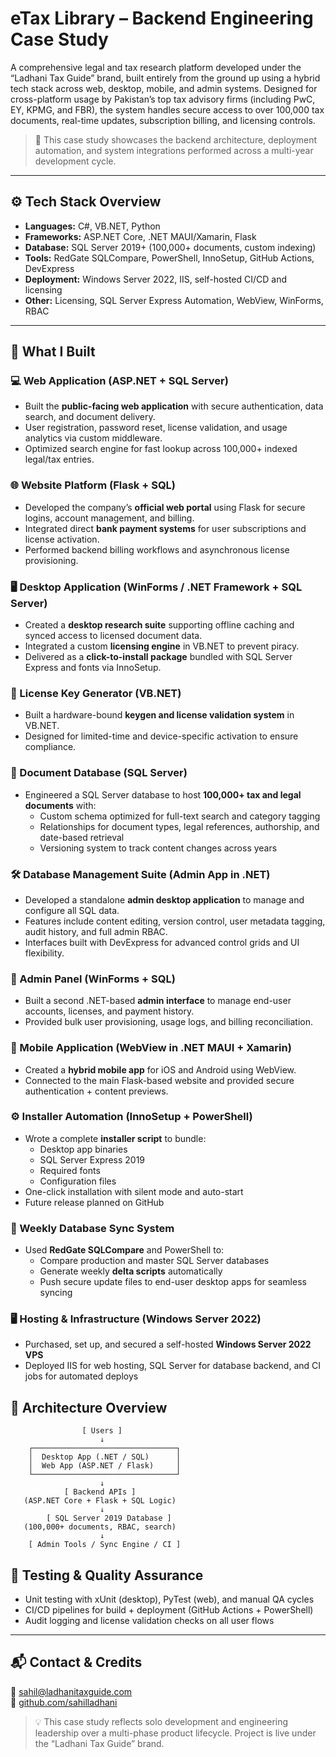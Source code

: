 # eTax Library – Backend Engineering Case Study

A comprehensive legal and tax research platform developed under the “Ladhani Tax Guide” brand, built entirely from the ground up using a hybrid tech stack across web, desktop, mobile, and admin systems. Designed for cross-platform usage by Pakistan’s top tax advisory firms (including PwC, EY, KPMG, and FBR), the system handles secure access to over 100,000 tax documents, real-time updates, subscription billing, and licensing controls.

> 📌 This case study showcases the backend architecture, deployment automation, and system integrations performed across a multi-year development cycle.

---

## ⚙️ Tech Stack Overview

- **Languages:** C#, VB.NET, Python
- **Frameworks:** ASP.NET Core, .NET MAUI/Xamarin, Flask
- **Database:** SQL Server 2019+ (100,000+ documents, custom indexing)
- **Tools:** RedGate SQLCompare, PowerShell, InnoSetup, GitHub Actions, DevExpress
- **Deployment:** Windows Server 2022, IIS, self-hosted CI/CD and licensing
- **Other:** Licensing, SQL Server Express Automation, WebView, WinForms, RBAC

---

## 🔧 What I Built

### 💻 Web Application (ASP.NET + SQL Server)
- Built the **public-facing web application** with secure authentication, data search, and document delivery.
- User registration, password reset, license validation, and usage analytics via custom middleware.
- Optimized search engine for fast lookup across 100,000+ indexed legal/tax entries.

### 🌐 Website Platform (Flask + SQL)
- Developed the company’s **official web portal** using Flask for secure logins, account management, and billing.
- Integrated direct **bank payment systems** for user subscriptions and license activation.
- Performed backend billing workflows and asynchronous license provisioning.

### 🖥️ Desktop Application (WinForms / .NET Framework + SQL Server)
- Created a **desktop research suite** supporting offline caching and synced access to licensed document data.
- Integrated a custom **licensing engine** in VB.NET to prevent piracy.
- Delivered as a **click-to-install package** bundled with SQL Server Express and fonts via InnoSetup.

### 🔐 License Key Generator (VB.NET)
- Built a hardware-bound **keygen and license validation system** in VB.NET.
- Designed for limited-time and device-specific activation to ensure compliance.

### 🧠 Document Database (SQL Server)
- Engineered a SQL Server database to host **100,000+ tax and legal documents** with:
  - Custom schema optimized for full-text search and category tagging
  - Relationships for document types, legal references, authorship, and date-based retrieval
  - Versioning system to track content changes across years

### 🛠️ Database Management Suite (Admin App in .NET)
- Developed a standalone **admin desktop application** to manage and configure all SQL data.
- Features include content editing, version control, user metadata tagging, audit history, and full admin RBAC.
- Interfaces built with DevExpress for advanced control grids and UI flexibility.

### 🧾 Admin Panel (WinForms + SQL)
- Built a second .NET-based **admin interface** to manage end-user accounts, licenses, and payment history.
- Provided bulk user provisioning, usage logs, and billing reconciliation.

### 📱 Mobile Application (WebView in .NET MAUI + Xamarin)
- Created a **hybrid mobile app** for iOS and Android using WebView.
- Connected to the main Flask-based website and provided secure authentication + content previews.

### ⚙️ Installer Automation (InnoSetup + PowerShell)
- Wrote a complete **installer script** to bundle:
  - Desktop app binaries
  - SQL Server Express 2019
  - Required fonts
  - Configuration files
- One-click installation with silent mode and auto-start
- Future release planned on GitHub

### 🔄 Weekly Database Sync System
- Used **RedGate SQLCompare** and PowerShell to:
  - Compare production and master SQL Server databases
  - Generate weekly **delta scripts** automatically
  - Push secure update files to end-user desktop apps for seamless syncing

### 🖥️ Hosting & Infrastructure (Windows Server 2022)
- Purchased, set up, and secured a self-hosted **Windows Server 2022 VPS**
- Deployed IIS for web hosting, SQL Server for database backend, and CI jobs for automated deploys

## 📐 Architecture Overview

```
                [ Users ]
                    ↓
    ┌────────────────────────────────┐
    │  Desktop App (.NET / SQL)      │
    │  Web App (ASP.NET / Flask)     │
    └────────────────────────────────┘
                    ↓
            [ Backend APIs ]
   (ASP.NET Core + Flask + SQL Logic)
                    ↓
        [ SQL Server 2019 Database ]
   (100,000+ documents, RBAC, search)
                    ↓
    [ Admin Tools / Sync Engine / CI ]
```

## 🧪 Testing & Quality Assurance

- Unit testing with xUnit (desktop), PyTest (web), and manual QA cycles
- CI/CD pipelines for build + deployment (GitHub Actions + PowerShell)
- Audit logging and license validation checks on all user flows

---

## 📬 Contact & Credits

📧 [sahil@ladhanitaxguide.com](mailto:sahil@ladhanitaxguide.com)  
🔗 [github.com/sahilladhani](https://github.com/sahilladhani)  

> 💡 This case study reflects solo development and engineering leadership over a multi-phase product lifecycle. Project is live under the “Ladhani Tax Guide” brand.
